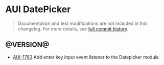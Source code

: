 # AUI DatePicker

> Documentation and test modifications are not included in this changelog. For more details, see [full commit history](https://github.com/liferay/alloy-ui/commits/master/src/aui-datepicker).

## @VERSION@

* [AUI-1783](https://issues.liferay.com/browse/AUI-1783) Add enter key input event listener to the Datepicker module
